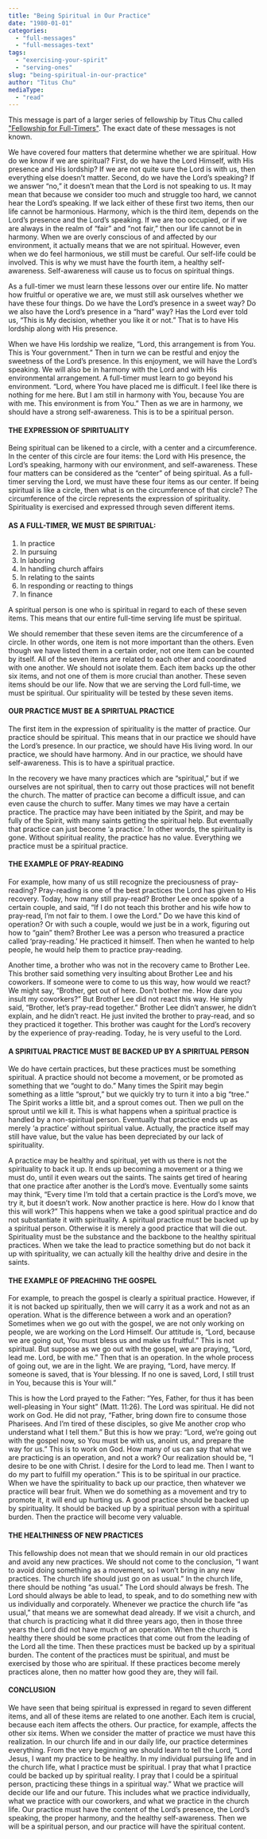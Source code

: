 ```yaml
---
title: "Being Spiritual in Our Practice"
date: "1980-01-01"
categories: 
  - "full-messages"
  - "full-messages-text"
tags: 
  - "exercising-your-spirit"
  - "serving-ones"
slug: "being-spiritual-in-our-practice"
author: "Titus Chu"
mediaType: 
  - "read"
---
```


This message is part of a larger series of fellowship by Titus Chu called ["Fellowship for Full-Timers"](https://www.asweetsavor.org/fellowship-for-full-timers/). The exact date of these messages is not known.

We have covered four matters that determine whether we are spiritual. How do we know if we are spiritual? First, do we have the Lord Himself, with His presence and His lordship? If we are not quite sure the Lord is with us, then everything else doesn’t matter. Second, do we have the Lord’s speaking? If we answer “no,” it doesn’t mean that the Lord is not speaking to us. It may mean that because we consider too much and struggle too hard, we cannot hear the Lord’s speaking. If we lack either of these first two items, then our life cannot be harmonious. Harmony, which is the third item, depends on the Lord’s presence and the Lord’s speaking. If we are too occupied, or if we are always in the realm of “fair” and “not fair,” then our life cannot be in harmony. When we are overly conscious of and affected by our environment, it actually means that we are not spiritual. However, even when we do feel harmonious, we still must be careful. Our self-life could be involved. This is why we must have the fourth item, a healthy self-awareness. Self-awareness will cause us to focus on spiritual things.

As a full-timer we must learn these lessons over our entire life. No matter how fruitful or operative we are, we must still ask ourselves whether we have these four things. Do we have the Lord’s presence in a sweet way? Do we also have the Lord’s presence in a “hard” way? Has the Lord ever told us, “This is My decision, whether you like it or not.” That is to have His lordship along with His presence.

When we have His lordship we realize, “Lord, this arrangement is from You. This is Your government.” Then in turn we can be restful and enjoy the sweetness of the Lord’s presence. In this enjoyment, we will have the Lord’s speaking. We will also be in harmony with the Lord and with His environmental arrangement. A full-timer must learn to go beyond his environment. “Lord, where You have placed me is difficult. I feel like there is nothing for me here. But I am still in harmony with You, because You are with me. This environment is from You.” Then as we are in harmony, we should have a strong self-awareness. This is to be a spiritual person.

#### THE EXPRESSION OF SPIRITUALITY

Being spiritual can be likened to a circle, with a center and a circumference. In the center of this circle are four items: the Lord with His presence, the Lord’s speaking, harmony with our environment, and self-awareness. These four matters can be considered as the “center” of being spiritual. As a full-timer serving the Lord, we must have these four items as our center. If being spiritual is like a circle, then what is on the circumference of that circle? The circumference of the circle represents the expression of spirituality. Spirituality is exercised and expressed through seven different items.

#### AS A FULL-TIMER, WE MUST BE SPIRITUAL:

1. In practice
2. In pursuing
3. In laboring
4. In handling church affairs
5. In relating to the saints
6. In responding or reacting to things
7. In finance

A spiritual person is one who is spiritual in regard to each of these seven items. This means that our entire full-time serving life must be spiritual.

We should remember that these seven items are the circumference of a circle. In other words, one item is not more important than the others. Even though we have listed them in a certain order, not one item can be counted by itself. All of the seven items are related to each other and coordinated with one another. We should not isolate them. Each item backs up the other six items, and not one of them is more crucial than another. These seven items should be our life. Now that we are serving the Lord full-time, we must be spiritual. Our spirituality will be tested by these seven items.

#### OUR PRACTICE MUST BE A SPIRITUAL PRACTICE

The first item in the expression of spirituality is the matter of practice. Our practice should be spiritual. This means that in our practice we should have the Lord’s presence. In our practice, we should have His living word. In our practice, we should have harmony. And in our practice, we should have self-awareness. This is to have a spiritual practice.

In the recovery we have many practices which are “spiritual,” but if we ourselves are not spiritual, then to carry out those practices will not benefit the church. The matter of practice can become a difficult issue, and can even cause the church to suffer. Many times we may have a certain practice. The practice may have been initiated by the Spirit, and may be fully of the Spirit, with many saints getting the spiritual help. But eventually that practice can just become ‘a practice.’ In other words, the spirituality is gone. Without spiritual reality, the practice has no value. Everything we practice must be a spiritual practice.

#### THE EXAMPLE OF PRAY-READING

For example, how many of us still recognize the preciousness of pray-reading? Pray-reading is one of the best practices the Lord has given to His recovery. Today, how many still pray-read? Brother Lee once spoke of a certain couple, and said, “If I do not teach this brother and his wife how to pray-read, I’m not fair to them. I owe the Lord.” Do we have this kind of operation? Or with such a couple, would we just be in a work, figuring out how to “gain” them? Brother Lee was a person who treasured a practice called ‘pray-reading.’ He practiced it himself. Then when he wanted to help people, he would help them to practice pray-reading.

Another time, a brother who was not in the recovery came to Brother Lee. This brother said something very insulting about Brother Lee and his coworkers. If someone were to come to us this way, how would we react? We might say, “Brother, get out of here. Don’t bother me. How dare you insult my coworkers?” But Brother Lee did not react this way. He simply said, “Brother, let’s pray-read together.” Brother Lee didn’t answer, he didn’t explain, and he didn’t react. He just invited the brother to pray-read, and so they practiced it together. This brother was caught for the Lord’s recovery by the experience of pray-reading. Today, he is very useful to the Lord.

#### A SPIRITUAL PRACTICE MUST BE BACKED UP BY A SPIRITUAL PERSON

We do have certain practices, but these practices must be something spiritual. A practice should not become a movement, or be promoted as something that we “ought to do.” Many times the Spirit may begin something as a little “sprout,” but we quickly try to turn it into a big “tree.” The Spirit works a little bit, and a sprout comes out. Then we pull on the sprout until we kill it. This is what happens when a spiritual practice is handled by a non-spiritual person. Eventually that practice ends up as merely ‘a practice’ without spiritual value. Actually, the practice itself may still have value, but the value has been depreciated by our lack of spirituality.

A practice may be healthy and spiritual, yet with us there is not the spirituality to back it up. It ends up becoming a movement or a thing we must do, until it even wears out the saints. The saints get tired of hearing that one practice after another is the Lord’s move. Eventually some saints may think, “Every time I’m told that a certain practice is the Lord’s move, we try it, but it doesn’t work. Now another practice is here. How do I know that this will work?” This happens when we take a good spiritual practice and do not substantiate it with spirituality. A spiritual practice must be backed up by a spiritual person. Otherwise it is merely a good practice that will die out. Spirituality must be the substance and the backbone to the healthy spiritual practices. When we take the lead to practice something but do not back it up with spirituality, we can actually kill the healthy drive and desire in the saints.

#### THE EXAMPLE OF PREACHING THE GOSPEL

For example, to preach the gospel is clearly a spiritual practice. However, if it is not backed up spiritually, then we will carry it as a work and not as an operation. What is the difference between a work and an operation? Sometimes when we go out with the gospel, we are not only working on people, we are working on the Lord Himself. Our attitude is, “Lord, because we are going out, You must bless us and make us fruitful.” This is not spiritual. But suppose as we go out with the gospel, we are praying, “Lord, lead me. Lord, be with me.” Then that is an operation. In the whole process of going out, we are in the light. We are praying, “Lord, have mercy. If someone is saved, that is Your blessing. If no one is saved, Lord, I still trust in You, because this is Your will.”

This is how the Lord prayed to the Father: “Yes, Father, for thus it has been well-pleasing in Your sight” (Matt. 11:26). The Lord was spiritual. He did not work on God. He did not pray, “Father, bring down fire to consume those Pharisees. And I’m tired of these disciples, so give Me another crop who understand what I tell them.” But this is how we pray: “Lord, we’re going out with the gospel now, so You must be with us, anoint us, and prepare the way for us.” This is to work on God. How many of us can say that what we are practicing is an operation, and not a work? Our realization should be, “I desire to be one with Christ. I desire for the Lord to lead me. Then I want to do my part to fulfill my operation.” This is to be spiritual in our practice. When we have the spirituality to back up our practice, then whatever we practice will bear fruit. When we do something as a movement and try to promote it, it will end up hurting us. A good practice should be backed up by spirituality. It should be backed up by a spiritual person with a spiritual burden. Then the practice will become very valuable.

#### THE HEALTHINESS OF NEW PRACTICES

This fellowship does not mean that we should remain in our old practices and avoid any new practices. We should not come to the conclusion, “I want to avoid doing something as a movement, so I won’t bring in any new practices. The church life should just go on as usual.” In the church life, there should be nothing “as usual.” The Lord should always be fresh. The Lord should always be able to lead, to speak, and to do something new with us individually and corporately. Whenever we practice the church life “as usual,” that means we are somewhat dead already. If we visit a church, and that church is practicing what it did three years ago, then in those three years the Lord did not have much of an operation. When the church is healthy there should be some practices that come out from the leading of the Lord all the time. Then these practices must be backed up by a spiritual burden. The content of the practices must be spiritual, and must be exercised by those who are spiritual. If these practices become merely practices alone, then no matter how good they are, they will fail.

#### CONCLUSION

We have seen that being spiritual is expressed in regard to seven different items, and all of these items are related to one another. Each item is crucial, because each item affects the others. Our practice, for example, affects the other six items. When we consider the matter of practice we must have this realization. In our church life and in our daily life, our practice determines everything. From the very beginning we should learn to tell the Lord, “Lord Jesus, I want my practice to be healthy. In my individual pursuing life and in the church life, what I practice must be spiritual. I pray that what I practice could be backed up by spiritual reality. I pray that I could be a spiritual person, practicing these things in a spiritual way.” What we practice will decide our life and our future. This includes what we practice individually, what we practice with our coworkers, and what we practice in the church life. Our practice must have the content of the Lord’s presence, the Lord’s speaking, the proper harmony, and the healthy self-awareness. Then we will be a spiritual person, and our practice will have the spiritual content.
